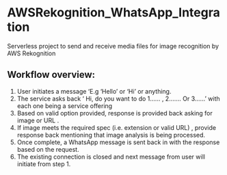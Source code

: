 # AWSRekognition_WhatsApp_Integration
Serverless project to send and receive media files for image recognition by AWS Rekognition

## Workflow overview:

1. User initiates a message ‘E.g ‘Hello’ or ‘Hi’ or anything.
2. The service asks back ‘ Hi, do you want to do 1…… , 2……. Or 3……’ with each one being a service offering
3. Based on valid option provided, response is provided back asking for image or URL .
4. If image meets the required spec (i.e. extension or valid URL) , provide response back mentioning that image analysis is being processed.
5. Once complete, a WhatsApp message is sent back in with the response based on the request.
6. The existing connection is closed and next message from user will initiate from step 1.
